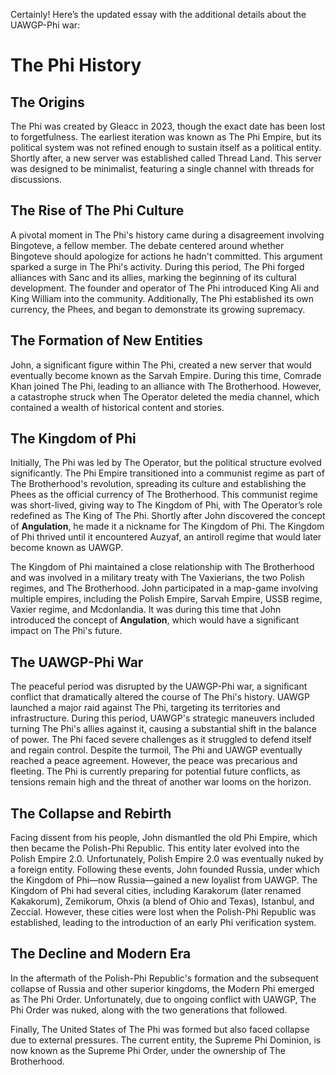 Certainly! Here’s the updated essay with the additional details about the UAWGP-Phi war:

# The Phi History

## The Origins

The Phi was created by Gleacc in 2023, though the exact date has been lost to forgetfulness. The earliest iteration was known as The Phi Empire, but its political system was not refined enough to sustain itself as a political entity. Shortly after, a new server was established called Thread Land. This server was designed to be minimalist, featuring a single channel with threads for discussions.

## The Rise of The Phi Culture

A pivotal moment in The Phi's history came during a disagreement involving Bingoteve, a fellow member. The debate centered around whether Bingoteve should apologize for actions he hadn't committed. This argument sparked a surge in The Phi's activity. During this period, The Phi forged alliances with Sanc and its allies, marking the beginning of its cultural development. The founder and operator of The Phi introduced King Ali and King William into the community. Additionally, The Phi established its own currency, the Phees, and began to demonstrate its growing supremacy.

## The Formation of New Entities

John, a significant figure within The Phi, created a new server that would eventually become known as the Sarvah Empire. During this time, Comrade Khan joined The Phi, leading to an alliance with The Brotherhood. However, a catastrophe struck when The Operator deleted the media channel, which contained a wealth of historical content and stories.

## The Kingdom of Phi

Initially, The Phi was led by The Operator, but the political structure evolved significantly. The Phi Empire transitioned into a communist regime as part of The Brotherhood's revolution, spreading its culture and establishing the Phees as the official currency of The Brotherhood. This communist regime was short-lived, giving way to The Kingdom of Phi, with The Operator’s role redefined as The King of The Phi. Shortly after John discovered the concept of **Angulation**, he made it a nickname for The Kingdom of Phi. The Kingdom of Phi thrived until it encountered Auzyaf, an antiroll regime that would later become known as UAWGP.

The Kingdom of Phi maintained a close relationship with The Brotherhood and was involved in a military treaty with The Vaxierians, the two Polish regimes, and The Brotherhood. John participated in a map-game involving multiple empires, including the Polish Empire, Sarvah Empire, USSB regime, Vaxier regime, and Mcdonlandia. It was during this time that John introduced the concept of **Angulation**, which would have a significant impact on The Phi's future.

## The UAWGP-Phi War

The peaceful period was disrupted by the UAWGP-Phi war, a significant conflict that dramatically altered the course of The Phi's history. UAWGP launched a major raid against The Phi, targeting its territories and infrastructure. During this period, UAWGP's strategic maneuvers included turning The Phi's allies against it, causing a substantial shift in the balance of power. The Phi faced severe challenges as it struggled to defend itself and regain control. Despite the turmoil, The Phi and UAWGP eventually reached a peace agreement. However, the peace was precarious and fleeting. The Phi is currently preparing for potential future conflicts, as tensions remain high and the threat of another war looms on the horizon.

## The Collapse and Rebirth

Facing dissent from his people, John dismantled the old Phi Empire, which then became the Polish-Phi Republic. This entity later evolved into the Polish Empire 2.0. Unfortunately, Polish Empire 2.0 was eventually nuked by a foreign entity. Following these events, John founded Russia, under which the Kingdom of Phi—now Russia—gained a new loyalist from UAWGP. The Kingdom of Phi had several cities, including Karakorum (later renamed Kakakorum), Zemikorum, Ohxis (a blend of Ohio and Texas), Istanbul, and Zeccial. However, these cities were lost when the Polish-Phi Republic was established, leading to the introduction of an early Phi verification system.

## The Decline and Modern Era

In the aftermath of the Polish-Phi Republic's formation and the subsequent collapse of Russia and other superior kingdoms, the Modern Phi emerged as The Phi Order. Unfortunately, due to ongoing conflict with UAWGP, The Phi Order was nuked, along with the two generations that followed.

Finally, The United States of The Phi was formed but also faced collapse due to external pressures. The current entity, the Supreme Phi Dominion, is now known as the Supreme Phi Order, under the ownership of The Brotherhood.
